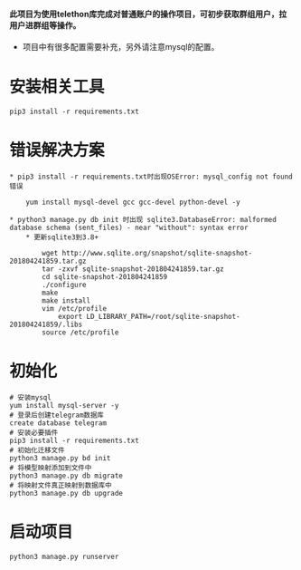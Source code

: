 #### 此项目为使用telethon库完成对普通账户的操作项目，可初步获取群组用户，拉用户进群组等操作。
* 项目中有很多配置需要补充，另外请注意mysql的配置。
# 安装相关工具
    pip3 install -r requirements.txt

# 错误解决方案
    * pip3 install -r requirements.txt时出现OSError: mysql_config not found错误

        yum install mysql-devel gcc gcc-devel python-devel -y

    * python3 manage.py db init 时出现 sqlite3.DatabaseError: malformed database schema (sent_files) - near "without": syntax error
        * 更新sqlite3到3.8+

            wget http://www.sqlite.org/snapshot/sqlite-snapshot-201804241859.tar.gz
            tar -zxvf sqlite-snapshot-201804241859.tar.gz
            cd sqlite-snapshot-201804241859
            ./configure
            make
            make install
            vim /etc/profile
                export LD_LIBRARY_PATH=/root/sqlite-snapshot-201804241859/.libs
            source /etc/profile

# 初始化

    # 安装mysql
    yum install mysql-server -y
    # 登录后创建telegram数据库
    create database telegram
    # 安装必要插件
    pip3 install -r requirements.txt
    # 初始化迁移文件
    python3 manage.py bd init
    # 将模型映射添加到文件中
    python3 manage.py db migrate
    # 将映射文件真正映射到数据库中
    python3 manage.py db upgrade

# 启动项目

    python3 manage.py runserver



